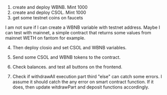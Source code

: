 1) create and deploy WBNB. Mint 1000 
2) create and deploy CSOL. Mint 1000 
3) get some testnet coins on faucets

I am not sure if I can create a WBNB variable with testnet address.  Maybe I can test with mainnet, a simple contract
that returns some values from mainnet WETH on fantom for example.

4) Then deploy closio and set CSOL and WBNB variables.

5) Send some CSOL and WBNB tokens to the contract.

6) Check balances. and test all buttons on the frontend.

7) Check if withdrawAll execution part third "else" can catch some errors. I assume it should catch the any error on smart contract function. If it does, then update witdrawPart and deposit functions accordingly.

